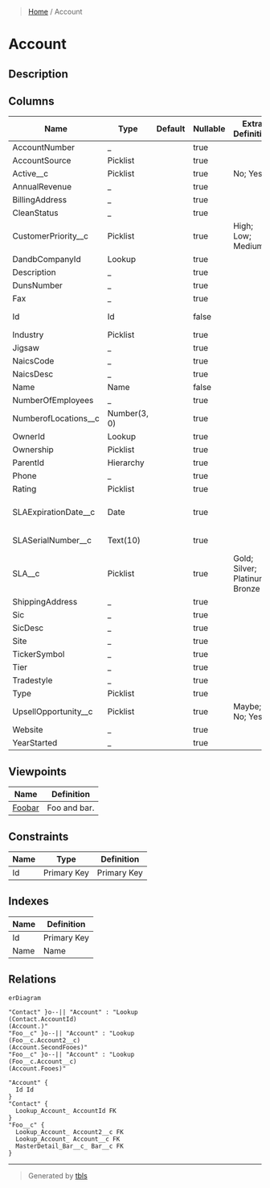 > [Home](README.md) / Account

# Account

## Description

## Columns

| Name | Type | Default | Nullable | Extra Definition | Children | Parents | Comment |
| ---- | ---- | ------- | -------- | ---------------- | -------- | ------- | ------- |
| AccountNumber | _ |  | true |  |  |  |  |
| AccountSource | Picklist |  | true |  |  |  |  |
| Active__c | Picklist |  | true | No; Yes |  |  | Active |
| AnnualRevenue | _ |  | true |  |  |  |  |
| BillingAddress | _ |  | true |  |  |  |  |
| CleanStatus | _ |  | true |  |  |  |  |
| CustomerPriority__c | Picklist |  | true | High; Low; Medium |  |  | Customer Priority |
| DandbCompanyId | Lookup |  | true |  |  |  |  |
| Description | _ |  | true |  |  |  |  |
| DunsNumber | _ |  | true |  |  |  |  |
| Fax | _ |  | true |  |  |  |  |
| Id | Id |  | false |  | [Contact](Contact.md) [Foo__c](Foo__c.md) |  | Id |
| Industry | Picklist |  | true |  |  |  |  |
| Jigsaw | _ |  | true |  |  |  |  |
| NaicsCode | _ |  | true |  |  |  |  |
| NaicsDesc | _ |  | true |  |  |  |  |
| Name | Name |  | false |  |  |  |  |
| NumberOfEmployees | _ |  | true |  |  |  |  |
| NumberofLocations__c | Number(3, 0) |  | true |  |  |  | Number of Locations |
| OwnerId | Lookup |  | true |  |  |  |  |
| Ownership | Picklist |  | true |  |  |  |  |
| ParentId | Hierarchy |  | true |  |  |  |  |
| Phone | _ |  | true |  |  |  |  |
| Rating | Picklist |  | true |  |  |  |  |
| SLAExpirationDate__c | Date |  | true |  |  |  | SLA Expiration Date |
| SLASerialNumber__c | Text(10) |  | true |  |  |  | SLA Serial Number |
| SLA__c | Picklist |  | true | Gold; Silver; Platinum; Bronze |  |  | SLA |
| ShippingAddress | _ |  | true |  |  |  |  |
| Sic | _ |  | true |  |  |  |  |
| SicDesc | _ |  | true |  |  |  |  |
| Site | _ |  | true |  |  |  |  |
| TickerSymbol | _ |  | true |  |  |  |  |
| Tier | _ |  | true |  |  |  |  |
| Tradestyle | _ |  | true |  |  |  |  |
| Type | Picklist |  | true |  |  |  |  |
| UpsellOpportunity__c | Picklist |  | true | Maybe; No; Yes |  |  | Upsell Opportunity |
| Website | _ |  | true |  |  |  |  |
| YearStarted | _ |  | true |  |  |  |  |

## Viewpoints

| Name | Definition |
| ---- | ---------- |
| [Foobar](viewpoint-0.md) | Foo and bar. |

## Constraints

| Name | Type | Definition |
| ---- | ---- | ---------- |
| Id | Primary Key | Primary Key |

## Indexes

| Name | Definition |
| ---- | ---------- |
| Id | Primary Key |
| Name | Name |

## Relations

```mermaid
erDiagram

"Contact" }o--|| "Account" : "Lookup
(Contact.AccountId)
(Account.)"
"Foo__c" }o--|| "Account" : "Lookup
(Foo__c.Account2__c)
(Account.SecondFooes)"
"Foo__c" }o--|| "Account" : "Lookup
(Foo__c.Account__c)
(Account.Fooes)"

"Account" {
  Id Id
}
"Contact" {
  Lookup_Account_ AccountId FK
}
"Foo__c" {
  Lookup_Account_ Account2__c FK
  Lookup_Account_ Account__c FK
  MasterDetail_Bar__c_ Bar__c FK
}
```

---

> Generated by [tbls](https://github.com/k1LoW/tbls)
